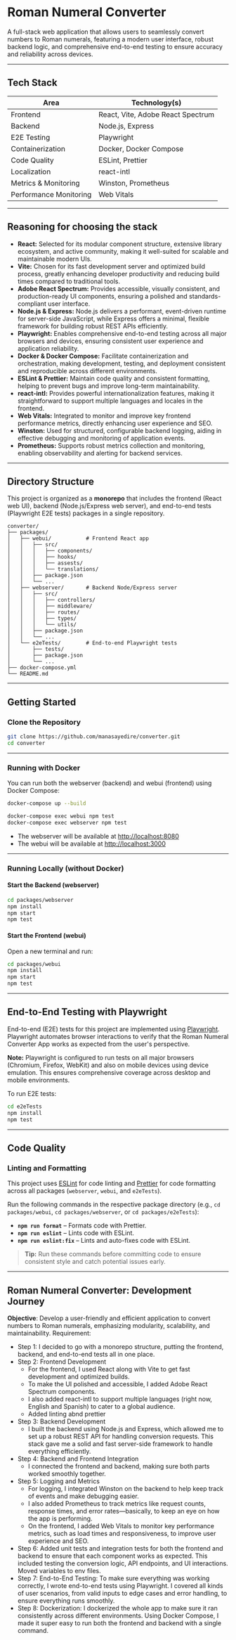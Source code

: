 # Roman Numeral Converter

A full-stack web application that allows users to seamlessly convert numbers to Roman numerals, featuring a modern user interface, robust backend logic, and comprehensive end-to-end testing to ensure accuracy and reliability across devices.

---

## Tech Stack

| Area                  | Technology(s)                        |
|-----------------------|--------------------------------------|
| Frontend              | React, Vite, Adobe React Spectrum    |
| Backend               | Node.js, Express                     |
| E2E Testing           | Playwright                           |
| Containerization      | Docker, Docker Compose               |
| Code Quality          | ESLint, Prettier                     |
| Localization          | react-intl                           |
| Metrics & Monitoring  | Winston, Prometheus                  |
| Performance Monitoring| Web Vitals                           |

---
## Reasoning for choosing the stack

- **React:** Selected for its modular component structure, extensive library ecosystem, and active community, making it well-suited for scalable and maintainable modern UIs.
- **Vite:** Chosen for its fast development server and optimized build process, greatly enhancing developer productivity and reducing build times compared to traditional tools.
- **Adobe React Spectrum:** Provides accessible, visually consistent, and production-ready UI components, ensuring a polished and standards-compliant user interface.
- **Node.js & Express:** Node.js delivers a performant, event-driven runtime for server-side JavaScript, while Express offers a minimal, flexible framework for building robust REST APIs efficiently.
- **Playwright:** Enables comprehensive end-to-end testing across all major browsers and devices, ensuring consistent user experience and application reliability.
- **Docker & Docker Compose:** Facilitate containerization and orchestration, making development, testing, and deployment consistent and reproducible across different environments.
- **ESLint & Prettier:** Maintain code quality and consistent formatting, helping to prevent bugs and improve long-term maintainability.
- **react-intl:** Provides powerful internationalization features, making it straightforward to support multiple languages and locales in the frontend.
- **Web Vitals:** Integrated to monitor and improve key frontend performance metrics, directly enhancing user experience and SEO.
- **Winston:** Used for structured, configurable backend logging, aiding in effective debugging and monitoring of application events.
- **Prometheus:** Supports robust metrics collection and monitoring, enabling observability and alerting for backend services.

---

## Directory Structure

This project is organized as a **monorepo** that includes the frontend (React web UI), backend (Node.js/Express web server), and end-to-end tests (Playwright E2E tests) packages in a single repository.

```
converter/
├── packages/
│   ├── webui/           # Frontend React app
│   │   ├── src/
│   │   │   ├── components/
│   │   │   ├── hooks/
│   │   │   ├── assests/
│   │   │   └── translations/
│   │   ├── package.json
│   │   └── ...
│   ├── webserver/       # Backend Node/Express server
│   │   ├── src/
│   │   │   ├── controllers/
│   │   │   ├── middleware/
│   │   │   ├── routes/
│   │   │   ├── types/
│   │   │   └── utils/
│   │   ├── package.json
│   │   └── ...
│   └── e2eTests/        # End-to-end Playwright tests
│       ├── tests/
│       ├── package.json
│       └── ...
├── docker-compose.yml
└── README.md
```

---

## Getting Started

### Clone the Repository

```bash
git clone https://github.com/manasayedire/converter.git
cd converter
```

---

### Running with Docker

You can run both the webserver (backend) and webui (frontend) using Docker Compose:

```bash
docker-compose up --build

docker-compose exec webui npm test
docker-compose exec webserver npm test
```

- The webserver will be available at [http://localhost:8080](http://localhost:8080)
- The webui will be available at [http://localhost:3000](http://localhost:3000)

---

### Running Locally (without Docker)

#### Start the Backend (webserver)

```bash
cd packages/webserver
npm install
npm start
npm test
```

#### Start the Frontend (webui)

Open a new terminal and run:

```bash
cd packages/webui
npm install
npm start
npm test
```

---

## End-to-End Testing with Playwright

End-to-end (E2E) tests for this project are implemented using [Playwright](https://playwright.dev/). Playwright automates browser interactions to verify that the Roman Numeral Converter App works as expected from the user's perspective.

**Note:** Playwright is configured to run tests on all major browsers (Chromium, Firefox, WebKit) and also on mobile devices using device emulation. This ensures comprehensive coverage across desktop and mobile environments.

To run E2E tests:

```bash
cd e2eTests
npm install
npm test
```

---

## Code Quality

### Linting and Formatting

This project uses [ESLint](https://eslint.org/) for code linting and [Prettier](https://prettier.io/) for code formatting across all packages (`webserver`, `webui`, and `e2eTests`).

Run the following commands in the respective package directory (e.g., `cd packages/webui`, `cd packages/webserver`, or `cd packages/e2eTests`):

- **`npm run format`** – Formats code with Prettier.
- **`npm run eslint`** – Lints code with ESLint.
- **`npm run eslint:fix`** – Lints and auto-fixes code with ESLint.

> **Tip:** Run these commands before committing code to ensure consistent style and catch potential issues early.

---

## Roman Numeral Converter: Development Journey
**Objective**: Develop a user-friendly and efficient application to convert numbers to Roman numerals, emphasizing modularity, scalability, and maintainability.
Requirement:
* Step 1: I decided to go with a monorepo structure, putting the frontend, backend, and end-to-end tests all in one place.
* Step 2: Frontend Development
  * For the frontend, I used React along with Vite to get fast development and optimized builds. 
  * To make the UI polished and accessible, I added Adobe React Spectrum components. 
  * I also added react-intl to support multiple languages (right now, English and Spanish) to cater to a global audience.
  * Added linting abnd prettier
* Step 3: Backend Development
  * I built the backend using Node.js and Express, which allowed me to set up a robust REST API for handling conversion requests. This stack gave me a solid and fast server-side framework to handle everything efficiently.
* Step 4: Backend and Frontend Integration
  * I connected the frontend and backend, making sure both parts worked smoothly together.
* Step 5: Logging and Metrics 
  * For logging, I integrated Winston on the backend to help keep track of events and make debugging easier. 
  * I also added Prometheus to track metrics like request counts, response times, and error rates—basically, to keep an eye on how the app is performing. 
  * On the frontend, I added Web Vitals to monitor key performance metrics, such as load times and responsiveness, to improve user experience and SEO. 
* Step 6: Added unit tests and integration tests for both the frontend and backend to ensure that each component works as expected. This included testing the conversion logic, API endpoints, and UI interactions. Moved variables to env files.
* Step 7: End-to-End Testing: To make sure everything was working correctly, I wrote end-to-end tests using Playwright. I covered all kinds of user scenarios, from valid inputs to edge cases and error handling, to ensure everything runs smoothly. 
* Step 8: Dockerization: I dockerized the whole app to make sure it ran consistently across different environments. Using Docker Compose, I made it super easy to run both the frontend and backend with a single command.
